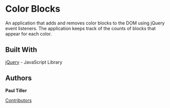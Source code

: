 
# Color Blocks

An application that adds and removes color blocks to the DOM using jQuery event listeners. The application keeps track of the counts of blocks that appear for each color.

## Built With

[jQuery](https://jquery.com/) - JavaScript Library

## Authors

**Paul Tiller**

[Contributors](https://github.com/pftiller/color-blocks/graphs/contributors)


